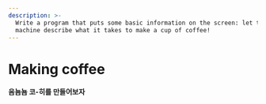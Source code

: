 ```yaml
---
description: >-
  Write a program that puts some basic information on the screen: let the
  machine describe what it takes to make a cup of coffee!
---
```


# Making coffee

**음뇸뇸 코-히를 만들어보자**

##





